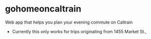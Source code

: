 gohomeoncaltrain
================

Web app that helps you plan your evening commute on Caltrain


- Currently this only works for trips originating from 1455 Market St.,
